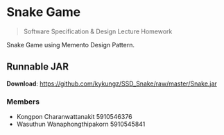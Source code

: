 # Snake Game
> Software Specification & Design Lecture Homework

Snake Game using Memento Design Pattern.

## Runnable JAR
**Download**: https://github.com/kykungz/SSD_Snake/raw/master/Snake.jar

### Members
- Kongpon Charanwattanakit 5910546376
- Wasuthun Wanaphongthipakorn 5910545841
